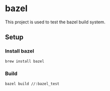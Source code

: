 # bazel

This project is used to test the bazel build system.

## Setup

### Install bazel

```bash
brew install bazel
```

### Build

```bash
bazel build //:bazel_test
```